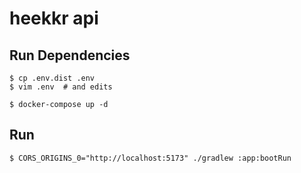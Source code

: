# heekkr api

## Run Dependencies

```console
$ cp .env.dist .env
$ vim .env  # and edits

$ docker-compose up -d
```

## Run

```console
$ CORS_ORIGINS_0="http://localhost:5173" ./gradlew :app:bootRun
```
